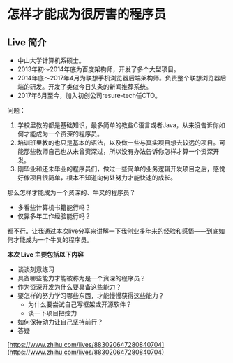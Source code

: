 # 怎样才能成为很厉害的程序员 #
## Live 简介 ##
- 中山大学计算机系硕士。
- 2013年初～2014年底为百度架构师，开发了多个大型项目。
- 2014年底～2017年4月为联想手机浏览器后端架构师。负责整个联想浏览器后端的研发。开发了类似今日头条的新闻推荐系统。
- 2017年6月至今，加入初创公司resure-tech任CTO。

问题：

1. 学校里教的都是基础知识，最多简单的教些C语言或者Java，从来没告诉你如何才能成为一个资深的程序员。
2. 培训班里教的也只是基本的语法，以及做一些与真实项目想去较远的项目。可能那些教师自己也从未曾资深过，所以没有办法告诉你怎样才算一个资深开发。
3. 刚毕业和还未毕业的程序员们，做过一些简单的业务逻辑开发项目之后，感觉好像项目很简单，根本不知道向何处努力才能快速的成长。

那么怎样才能成为一个资深的、牛叉的程序员？

- 多看些计算机书籍能行吗？
- 仅靠多年工作经验能行吗？

都不行。让我通过本次live分享来讲解一下我创业多年来的经验和感悟——到底如何才能成为一个牛叉的程序员。

**本次 Live 主要包括以下内容**

- 谈谈刻意练习
- 具备哪些能力才能被称为是一个资深的程序员？
- 作为资深开发为什么要具备这些能力？
- 要怎样的努力学习哪些东西，才能慢慢获得这些能力？
	- 为什么要尝试自己写框架或开源软件？
	- 谈一下项目把控力
- 如何保持动力让自己坚持前行？
- 答疑

[https://www.zhihu.com/lives/883020647280840704](https://www.zhihu.com/lives/883020647280840704)

